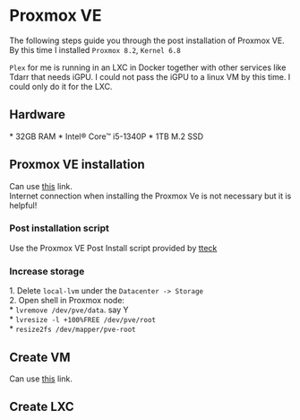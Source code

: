 <a name="readme-top"></a>

# Proxmox VE
  <p align="left">
    The following steps guide you through the post installation of Proxmox VE. By this time I installed <code>Proxmox 8.2</code>, <code>Kernel 6.8</code>
  </p>
   <p align="left">
    <code>Plex</code> for me is running in an LXC in Docker together with other services like Tdarr that needs iGPU. I could not pass the iGPU to a linux VM by this time. I could only do it for the LXC.
  </p>

## Hardware
  <p align="left">   
    * 32GB RAM * Intel® Core™ i5-1340P * 1TB M.2 SSD
  </p>

## Proxmox VE installation
  <p align="left">
    Can use <a href="https://www.youtube.com/watch?v=_u8qTN3cCnQ">this</a> link. </br>
    Internet connection when installing the Proxmox Ve is not necessary but it is helpful!
  </p>

  ### Post installation script
  <p align="left">
    Use the Proxmox VE Post Install script provided by <a href="https://tteck.github.io/Proxmox/">tteck</a>
  </p>
  
  ### Increase storage
  <p align="left">
    1. Delete <code>local-lvm</code> under the <code>Datacenter -> Storage</code> 
    </br>
    2. Open shell in Proxmox node:
        </br>
        * <code>lvremove /dev/pve/data</code>. say Y
        </br>
        * <code>lvresize -l +100%FREE /dev/pve/root</code>
        </br>
        * <code>resize2fs /dev/mapper/pve-root</code>
  </p>
  
## Create VM
 Can use <a href="https://youtu.be/_u8qTN3cCnQ?t=1091">this</a> link.

## Create LXC


